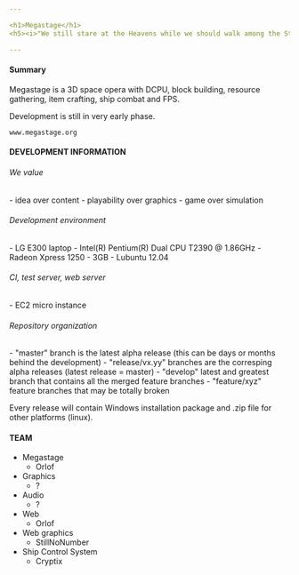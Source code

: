 ```yaml
---

<h1>Megastage</h1>
<h5><i>"We still stare at the Heavens while we should walk among the Stars" -- Uriel Uriel</i></h5>

---
```


<h4>Summary</h4>

Megastage is a 3D space opera with DCPU, block building, resource gathering, item crafting, ship combat and FPS.

Development is still in very early phase.

    www.megastage.org


<h4>DEVELOPMENT INFORMATION</h4>

<h6>We value</h6>
 - idea over content
 - playability over graphics
 - game over simulation

<h6>Development environment</h6>
 - LG E300 laptop
   - Intel(R) Pentium(R) Dual  CPU  T2390  @ 1.86GHz
   - Radeon Xpress 1250
   - 3GB
   - Lubuntu 12.04

<h6>CI, test server, web server</h6>
 - EC2 micro instance

<h6>Repository organization</h6>
 - "master" branch is the latest alpha release (this can be days or months behind the development)
 - "release/vx.yy" branches are the corresping alpha releases (latest release = master)
 - "develop" latest and greatest branch that contains all the merged feature branches
 - "feature/xyz" feature branches that may be totally broken

Every release will contain Windows installation package and .zip file for other platforms (linux).

<h4>TEAM</h4>

 - Megastage
   - Orlof
 - Graphics
   - ?
 - Audio
   - ?
 - Web
   - Orlof
 - Web graphics
   - StillNoNumber
 - Ship Control System
   - Cryptix


